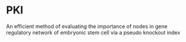 # PKI
An efficient method of evaluating the importance of nodes in gene regulatory network of embryonic stem cell via a pseudo knockout index
